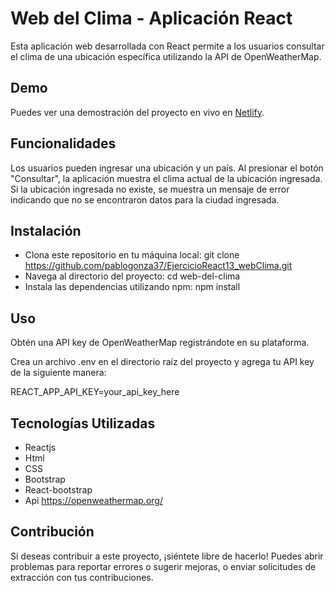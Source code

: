 # Web del Clima - Aplicación React
Esta aplicación web desarrollada con React permite a los usuarios consultar el clima de una ubicación específica utilizando la API de OpenWeatherMap.

## Demo

Puedes ver una demostración del proyecto en vivo en [Netlify](https://radiant-salmiakki-77b08b.netlify.app/).

## Funcionalidades
Los usuarios pueden ingresar una ubicación y un país.
Al presionar el botón "Consultar", la aplicación muestra el clima actual de la ubicación ingresada.
Si la ubicación ingresada no existe, se muestra un mensaje de error indicando que no se encontraron datos para la ciudad ingresada.

## Instalación

- Clona este repositorio en tu máquina local: git clone https://github.com/pablogonza37/EjercicioReact13_webClima.git
- Navega al directorio del proyecto: cd web-del-clima
- Instala las dependencias utilizando npm: npm install

## Uso
Obtén una API key de OpenWeatherMap registrándote en su plataforma.

Crea un archivo .env en el directorio raíz del proyecto y agrega tu API key de la siguiente manera:

REACT_APP_API_KEY=your_api_key_here


## Tecnologías Utilizadas
- Reactjs
- Html
- CSS
- Bootstrap
- React-bootstrap
- Api https://openweathermap.org/

## Contribución

Si deseas contribuir a este proyecto, ¡siéntete libre de hacerlo! Puedes abrir problemas para reportar errores o sugerir mejoras, o enviar solicitudes de extracción con tus contribuciones.
